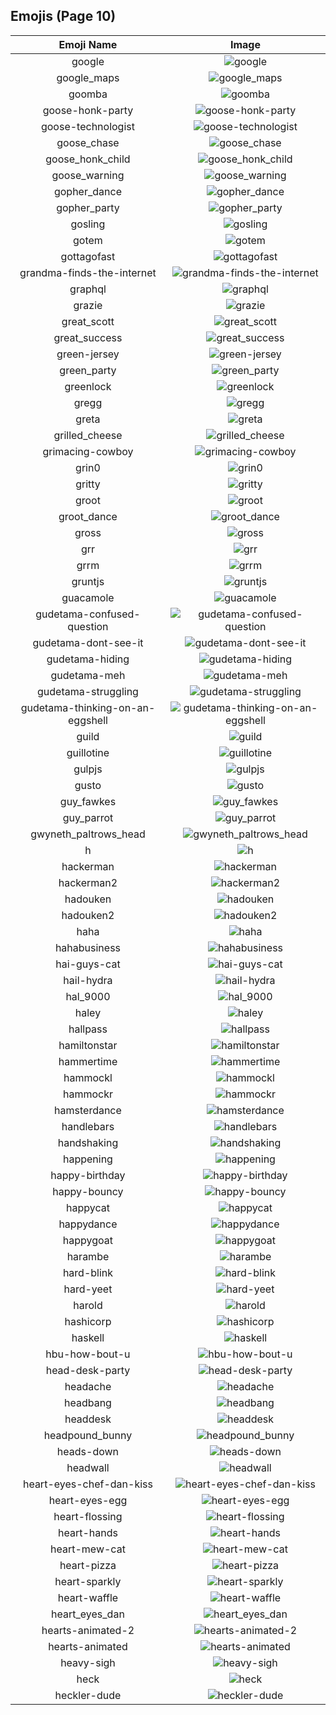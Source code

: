 
  ## Emojis (Page 10)
  |Emoji Name|Image|
  | :-: | :-: |
  |google| ![google](/emojis/denverdevs/google.png)|
  |google_maps| ![google_maps](/emojis/denverdevs/google_maps.png)|
  |goomba| ![goomba](/emojis/denverdevs/goomba.gif)|
  |goose-honk-party| ![goose-honk-party](/emojis/denverdevs/goose-honk-party.gif)|
  |goose-technologist| ![goose-technologist](/emojis/denverdevs/goose-technologist.png)|
  |goose_chase| ![goose_chase](/emojis/denverdevs/goose_chase.png)|
  |goose_honk_child| ![goose_honk_child](/emojis/denverdevs/goose_honk_child.gif)|
  |goose_warning| ![goose_warning](/emojis/denverdevs/goose_warning.png)|
  |gopher_dance| ![gopher_dance](/emojis/denverdevs/gopher_dance.gif)|
  |gopher_party| ![gopher_party](/emojis/denverdevs/gopher_party.gif)|
  |gosling| ![gosling](/emojis/denverdevs/gosling.png)|
  |gotem| ![gotem](/emojis/denverdevs/gotem.jpg)|
  |gottagofast| ![gottagofast](/emojis/denverdevs/gottagofast.gif)|
  |grandma-finds-the-internet| ![grandma-finds-the-internet](/emojis/denverdevs/grandma-finds-the-internet.png)|
  |graphql| ![graphql](/emojis/denverdevs/graphql.png)|
  |grazie| ![grazie](/emojis/denverdevs/grazie.png)|
  |great_scott| ![great_scott](/emojis/denverdevs/great_scott.png)|
  |great_success| ![great_success](/emojis/denverdevs/great_success.jpg)|
  |green-jersey| ![green-jersey](/emojis/denverdevs/green-jersey.png)|
  |green_party| ![green_party](/emojis/denverdevs/green_party.png)|
  |greenlock| ![greenlock](/emojis/denverdevs/greenlock.png)|
  |gregg| ![gregg](/emojis/denverdevs/gregg.png)|
  |greta| ![greta](/emojis/denverdevs/greta.png)|
  |grilled_cheese| ![grilled_cheese](/emojis/denverdevs/grilled_cheese.png)|
  |grimacing-cowboy| ![grimacing-cowboy](/emojis/denverdevs/grimacing-cowboy.png)|
  |grin0| ![grin0](/emojis/denverdevs/grin0.png)|
  |gritty| ![gritty](/emojis/denverdevs/gritty.png)|
  |groot| ![groot](/emojis/denverdevs/groot.gif)|
  |groot_dance| ![groot_dance](/emojis/denverdevs/groot_dance.gif)|
  |gross| ![gross](/emojis/denverdevs/gross.gif)|
  |grr| ![grr](/emojis/denverdevs/grr.gif)|
  |grrm| ![grrm](/emojis/denverdevs/grrm.png)|
  |gruntjs| ![gruntjs](/emojis/denverdevs/gruntjs.png)|
  |guacamole| ![guacamole](/emojis/denverdevs/guacamole.png)|
  |gudetama-confused-question| ![gudetama-confused-question](/emojis/denverdevs/gudetama-confused-question.png)|
  |gudetama-dont-see-it| ![gudetama-dont-see-it](/emojis/denverdevs/gudetama-dont-see-it.png)|
  |gudetama-hiding| ![gudetama-hiding](/emojis/denverdevs/gudetama-hiding.png)|
  |gudetama-meh| ![gudetama-meh](/emojis/denverdevs/gudetama-meh.png)|
  |gudetama-struggling| ![gudetama-struggling](/emojis/denverdevs/gudetama-struggling.png)|
  |gudetama-thinking-on-an-eggshell| ![gudetama-thinking-on-an-eggshell](/emojis/denverdevs/gudetama-thinking-on-an-eggshell.png)|
  |guild| ![guild](/emojis/denverdevs/guild.png)|
  |guillotine| ![guillotine](/emojis/denverdevs/guillotine.png)|
  |gulpjs| ![gulpjs](/emojis/denverdevs/gulpjs.png)|
  |gusto| ![gusto](/emojis/denverdevs/gusto.png)|
  |guy_fawkes| ![guy_fawkes](/emojis/denverdevs/guy_fawkes.png)|
  |guy_parrot| ![guy_parrot](/emojis/denverdevs/guy_parrot.gif)|
  |gwyneth_paltrows_head| ![gwyneth_paltrows_head](/emojis/denverdevs/gwyneth_paltrows_head.png)|
  |h| ![h](/emojis/denverdevs/h.jpg)|
  |hackerman| ![hackerman](/emojis/denverdevs/hackerman.jpg)|
  |hackerman2| ![hackerman2](/emojis/denverdevs/hackerman2.png)|
  |hadouken| ![hadouken](/emojis/denverdevs/hadouken.jpg)|
  |hadouken2| ![hadouken2](/emojis/denverdevs/hadouken2.png)|
  |haha| ![haha](/emojis/denverdevs/haha.gif)|
  |hahabusiness| ![hahabusiness](/emojis/denverdevs/hahabusiness.png)|
  |hai-guys-cat| ![hai-guys-cat](/emojis/denverdevs/hai-guys-cat.png)|
  |hail-hydra| ![hail-hydra](/emojis/denverdevs/hail-hydra.png)|
  |hal_9000| ![hal_9000](/emojis/denverdevs/hal_9000.jpg)|
  |haley| ![haley](/emojis/denverdevs/haley.png)|
  |hallpass| ![hallpass](/emojis/denverdevs/hallpass.gif)|
  |hamiltonstar| ![hamiltonstar](/emojis/denverdevs/hamiltonstar.png)|
  |hammertime| ![hammertime](/emojis/denverdevs/hammertime.gif)|
  |hammockl| ![hammockl](/emojis/denverdevs/hammockl.png)|
  |hammockr| ![hammockr](/emojis/denverdevs/hammockr.png)|
  |hamsterdance| ![hamsterdance](/emojis/denverdevs/hamsterdance.gif)|
  |handlebars| ![handlebars](/emojis/denverdevs/handlebars.png)|
  |handshaking| ![handshaking](/emojis/denverdevs/handshaking.gif)|
  |happening| ![happening](/emojis/denverdevs/happening.gif)|
  |happy-birthday| ![happy-birthday](/emojis/denverdevs/happy-birthday.gif)|
  |happy-bouncy| ![happy-bouncy](/emojis/denverdevs/happy-bouncy.gif)|
  |happycat| ![happycat](/emojis/denverdevs/happycat.png)|
  |happydance| ![happydance](/emojis/denverdevs/happydance.gif)|
  |happygoat| ![happygoat](/emojis/denverdevs/happygoat.gif)|
  |harambe| ![harambe](/emojis/denverdevs/harambe.png)|
  |hard-blink| ![hard-blink](/emojis/denverdevs/hard-blink.gif)|
  |hard-yeet| ![hard-yeet](/emojis/denverdevs/hard-yeet.gif)|
  |harold| ![harold](/emojis/denverdevs/harold.jpg)|
  |hashicorp| ![hashicorp](/emojis/denverdevs/hashicorp.png)|
  |haskell| ![haskell](/emojis/denverdevs/haskell.png)|
  |hbu-how-bout-u| ![hbu-how-bout-u](/emojis/denverdevs/hbu-how-bout-u.png)|
  |head-desk-party| ![head-desk-party](/emojis/denverdevs/head-desk-party.gif)|
  |headache| ![headache](/emojis/denverdevs/headache.gif)|
  |headbang| ![headbang](/emojis/denverdevs/headbang.gif)|
  |headdesk| ![headdesk](/emojis/denverdevs/headdesk.gif)|
  |headpound_bunny| ![headpound_bunny](/emojis/denverdevs/headpound_bunny.gif)|
  |heads-down| ![heads-down](/emojis/denverdevs/heads-down.png)|
  |headwall| ![headwall](/emojis/denverdevs/headwall.gif)|
  |heart-eyes-chef-dan-kiss| ![heart-eyes-chef-dan-kiss](/emojis/denverdevs/heart-eyes-chef-dan-kiss.png)|
  |heart-eyes-egg| ![heart-eyes-egg](/emojis/denverdevs/heart-eyes-egg.jpg)|
  |heart-flossing| ![heart-flossing](/emojis/denverdevs/heart-flossing.gif)|
  |heart-hands| ![heart-hands](/emojis/denverdevs/heart-hands.gif)|
  |heart-mew-cat| ![heart-mew-cat](/emojis/denverdevs/heart-mew-cat.png)|
  |heart-pizza| ![heart-pizza](/emojis/denverdevs/heart-pizza.png)|
  |heart-sparkly| ![heart-sparkly](/emojis/denverdevs/heart-sparkly.gif)|
  |heart-waffle| ![heart-waffle](/emojis/denverdevs/heart-waffle.png)|
  |heart_eyes_dan| ![heart_eyes_dan](/emojis/denverdevs/heart_eyes_dan.png)|
  |hearts-animated-2| ![hearts-animated-2](/emojis/denverdevs/hearts-animated-2.gif)|
  |hearts-animated| ![hearts-animated](/emojis/denverdevs/hearts-animated.gif)|
  |heavy-sigh| ![heavy-sigh](/emojis/denverdevs/heavy-sigh.gif)|
  |heck| ![heck](/emojis/denverdevs/heck.png)|
  |heckler-dude| ![heckler-dude](/emojis/denverdevs/heckler-dude.png)|
  